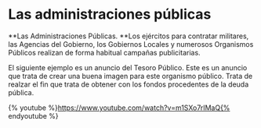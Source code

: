 # Las administraciones públicas

**Las Administraciones Públicas. **Los ejércitos para contratar militares, las Agencias del Gobierno, los Gobiernos Locales y numerosos Organismos Públicos realizan de forma habitual campañas publicitarias.

El siguiente ejemplo es un anuncio del Tesoro Público. Este es un anuncio que trata de crear una buena imagen para este organismo público. Trata de realzar el fin que trata de obtener con los fondos procedentes de la deuda pública.

{% youtube %}https://www.youtube.com/watch?v=m1SXo7rIMaQ{% endyoutube %}
